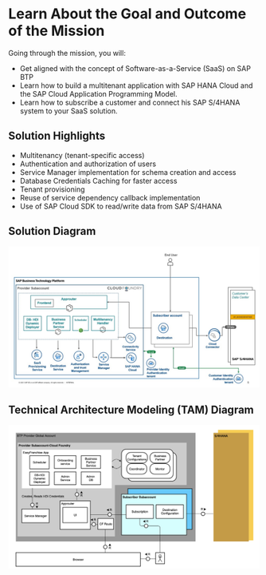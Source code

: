 # Learn About the Goal and Outcome of the Mission

Going through the mission, you will:
* Get aligned with the concept of Software-as-a-Service (SaaS) on SAP BTP
* Learn how to build a multitenant application with SAP HANA Cloud and the SAP Cloud Application Programming Model.
* Learn how to subscribe a customer and connect his SAP S/4HANA system to your SaaS solution.

## Solution Highlights
- Multitenancy (tenant-specific access)
- Authentication and authorization of users
- Service Manager implementation for schema creation and access
- Database Credentials Caching for faster access
- Tenant provisioning
- Reuse of service dependency callback implementation
- Use of SAP Cloud SDK to read/write data from SAP S/4HANA

## Solution Diagram 

![Solution diagram](./images/Slide5.jpg)

## Technical Architecture Modeling (TAM) Diagram

![TAM](./images/tam.png)


